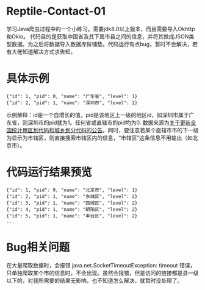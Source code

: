 # Reptile-Contact-01
学习Java爬虫过程中的一个小练习。需要jdk8.0以上版本，而且需要导入Okhttp和Okio。
代码目的是获取中国省及其下属市县之间的信息，并将其做成JSON类型数据。为之后将数据导入数据库做铺垫。代码运行有点bug，暂时不会解决，若有大佬知道解决方式求告知。
# 具体示例
```
{"id": 1, "pid": 0, "name": "广东省", "level": 1}
{"id": 2, "pid": 1, "name": "深圳市", "level": 2}
```
示例解释：id是一个自增长的值，pid是该地区上一级的地区id，如深圳市属于广东省，则深圳市的pid就为1。任何省或直辖市的pid均为0.
数据来源为[关于更新全国统计用区划代码和城乡划分代码的公告](http://www.stats.gov.cn/tjsj/tjbz/tjyqhdmhcxhfdm/2020/)。同时，要注意若某个直辖市市的下一级为显示为市辖区，则直接搜索市辖区内的信息，“市辖区”这条信息不用输出（如北京市）。

# 代码运行结果预览
```
{"id": 1, "pid": 0, "name": "北京市", "level": 1}
{"id": 2, "pid": 1, "name": "东城区", "level": 2}
{"id": 3, "pid": 1, "name": "西城区", "level": 2}
{"id": 4, "pid": 1, "name": "朝阳区", "level": 2}
{"id": 5, "pid": 1, "name": "丰台区", "level": 2}
...
```

# Bug相关问题
在大量爬取数据时，会报错 java.net.SocketTimeoutException: timeout 错误，只单独爬取某个市的信息时，不会出现。虽然会报错，但是访问的链接都是县一级以下的，对我所需要的结果无影响，也不知道怎么解决，就暂时没处理了。
